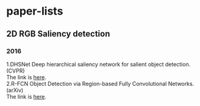 # paper-lists

## 2D RGB Saliency detection
### 2016
1.DHSNet Deep hierarchical saliency network for salient object detection. (CVPR)  
The link is [here](https://github.com/GuanWenlong/DHSNet-PyTorch).  
2.R-FCN Object Detection via Region-based Fully Convolutional Networks. (arXiv)  
The link is [here](https://github.com/PureDiors/pytorch_RFCN).
